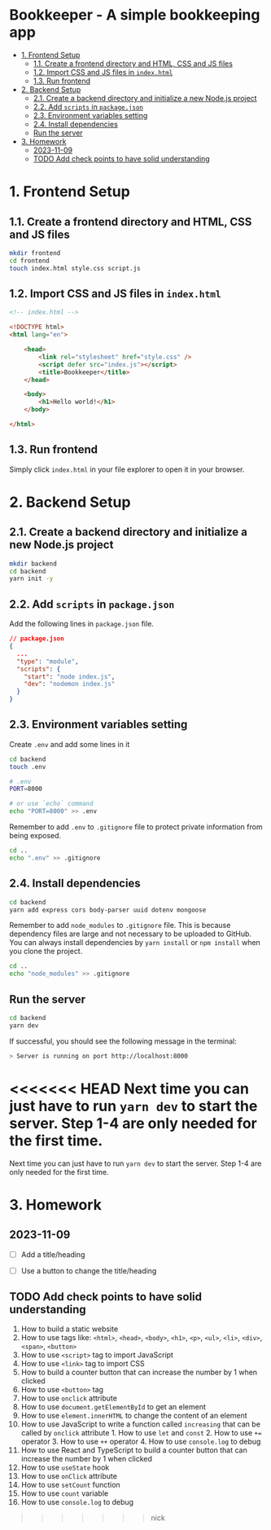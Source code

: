 # Bookkeeper - A simple bookkeeping app  <!-- omit in toc -->

<!-- Reference: https://github.com/ntuee-web-programming/112-1-unit1-todo-list -->

- [1. Frontend Setup](#1-frontend-setup)
  - [1.1. Create a frontend directory and HTML, CSS and JS files](#11-create-a-frontend-directory-and-html-css-and-js-files)
  - [1.2. Import CSS and JS files in `index.html`](#12-import-css-and-js-files-in-indexhtml)
  - [1.3. Run frontend](#13-run-frontend)
- [2. Backend Setup](#2-backend-setup)
  - [2.1. Create a backend directory and initialize a new Node.js project](#21-create-a-backend-directory-and-initialize-a-new-nodejs-project)
  - [2.2. Add `scripts` in `package.json`](#22-add-scripts-in-packagejson)
  - [2.3. Environment variables setting](#23-environment-variables-setting)
  - [2.4. Install dependencies](#24-install-dependencies)
  - [Run the server](#run-the-server)
- [3. Homework](#3-homework)
  - [2023-11-09](#2023-11-09)
  - [TODO Add check points to have solid understanding](#todo-add-check-points-to-have-solid-understanding)



# 1. Frontend Setup

## 1.1. Create a frontend directory and HTML, CSS and JS files

```bash
mkdir frontend
cd frontend
touch index.html style.css script.js
```

## 1.2. Import CSS and JS files in `index.html`

```html
<!-- index.html -->

<!DOCTYPE html>
<html lang="en">

    <head>
        <link rel="stylesheet" href="style.css" />
        <script defer src="index.js"></script>
        <title>Bookkeeper</title>
    </head>

    <body>
        <h1>Hello world!</h1>
    </body>

</html>
```

## 1.3. Run frontend

Simply click `index.html` in your file explorer to open it in your browser.

<!-- 
## 1.4. Install dependencies

We need to install `axios` to make HTTP requests to the backend server. Add the following line in the `head` tag in `index.html` file. Find the latest version of `axios` [here](https://cdnjs.com/libraries/axios).

```html
<head>
  ...
  <script
    src="https://cdnjs.cloudflare.com/ajax/libs/axios/1.5.0/axios.min.js"
    integrity="sha512-aoTNnqZcT8B4AmeCFmiSnDlc4Nj/KPaZyB5G7JnOnUEkdNpCZs1LCankiYi01sLTyWy+m2P+W4XM+BuQ3Q4/Dg=="
    crossorigin="anonymous"
    referrerpolicy="no-referrer"
  ></script>
  ...
</head>
``` -->


# 2. Backend Setup

## 2.1. Create a backend directory and initialize a new Node.js project

```bash
mkdir backend
cd backend
yarn init -y
```


## 2.2. Add `scripts` in `package.json`

Add the following lines in `package.json` file.

```json
// package.json
{
  ...
  "type": "module",
  "scripts": {
    "start": "node index.js",
    "dev": "nodemon index.js"
  }
}
```


## 2.3. Environment variables setting

Create `.env` and add some lines in it

```bash
cd backend
touch .env
```

```bash
# .env
PORT=8000

# or use `echo` command
echo "PORT=8000" >> .env
```

Remember to add `.env` to `.gitignore` file to protect private information from being exposed.

```bash
cd ..
echo ".env" >> .gitignore
```


##  2.4. Install dependencies

```bash
cd backend
yarn add express cors body-parser uuid dotenv mongoose
```

Remember to add `node_modules` to `.gitignore` file. This is because dependency files are large and not necessary to be uploaded to GitHub. You can always install dependencies by `yarn install` or `npm install` when you clone the project.

```bash
cd ..
echo "node_modules" >> .gitignore
```

## Run the server

```bash
cd backend
yarn dev
```

If successful, you should see the following message in the terminal:

```bash
> Server is running on port http://localhost:8000
```

<<<<<<< HEAD
Next time you can just have to run `yarn dev` to start the server. Step 1-4 are only needed for the first time.
=======
Next time you can just have to run `yarn dev` to start the server. Step 1-4 are only needed for the first time.

# 3. Homework

## 2023-11-09

- [ ] Add a title/heading
- [ ] Use a button to change the title/heading


## TODO Add check points to have solid understanding

1. How to build a static website
  1. How to use tags like: `<html>`, `<head>`, `<body>`, `<h1>`, `<p>`, `<ul>`, `<li>`, `<div>`, `<span>`, `<button>`
  2. How to use `<script>` tag to import JavaScript
  3. How to use `<link>` tag to import CSS
2. How to build a counter button that can increase the number by 1 when clicked
  1. How to use `<button>` tag
  2. How to use `onclick` attribute
  3. How to use `document.getElementById` to get an element
  4. How to use `element.innerHTML` to change the content of an element
  5. How to use JavaScript to write a function called `increasing` that can be called by `onclick` attribute
    1. How to use `let` and `const`
    2. How to use `+=` operator
    3. How to use `++` operator
    4. How to use `console.log` to debug
3. How to use React and TypeScript to build a counter button that can increase the number by 1 when clicked
  1. How to use `useState` hook
  2. How to use `onClick` attribute
  3. How to use `setCount` function
  4. How to use `count` variable
  5. How to use `console.log` to debug
>>>>>>> nick
